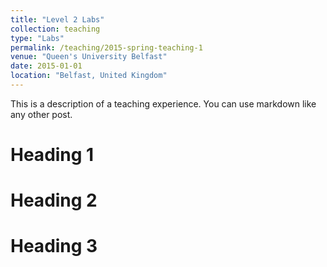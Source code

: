 ```yaml
---
title: "Level 2 Labs"
collection: teaching
type: "Labs"
permalink: /teaching/2015-spring-teaching-1
venue: "Queen's University Belfast"
date: 2015-01-01
location: "Belfast, United Kingdom"
---
```


This is a description of a teaching experience. You can use markdown like any other post.

Heading 1
======

Heading 2
======

Heading 3
======
